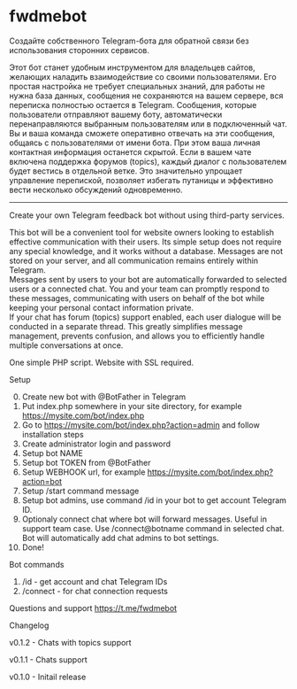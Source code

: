 # fwdmebot

Создайте собственного Telegram-бота для обратной связи без использования сторонних сервисов.

Этот бот станет удобным инструментом для владельцев сайтов, желающих наладить взаимодействие со своими пользователями. Его простая настройка не требует специальных знаний, для работы не нужна база данных, сообщения не сохраняются на вашем сервере, вся переписка полностью остается в Telegram.
Сообщения, которые пользователи отправляют вашему боту, автоматически перенаправляются выбранным пользователям или в подключенный чат. Вы и ваша команда сможете оперативно отвечать на эти сообщения, общаясь с пользователями от имени бота. При этом ваша личная контактная информация останется скрытой.
Если в вашем чате включена поддержка форумов (topics), каждый диалог с пользователем будет вестись в отдельной ветке. Это значительно упрощает управление перепиской, позволяет избегать путаницы и эффективно вести несколько обсуждений одновременно.

--------

Create your own Telegram feedback bot without using third-party services.  

This bot will be a convenient tool for website owners looking to establish effective communication with their users. Its simple setup does not require any special knowledge, and it works without a database. Messages are not stored on your server, and all communication remains entirely within Telegram.  
Messages sent by users to your bot are automatically forwarded to selected users or a connected chat. You and your team can promptly respond to these messages, communicating with users on behalf of the bot while keeping your personal contact information private.  
If your chat has forum (topics) support enabled, each user dialogue will be conducted in a separate thread. This greatly simplifies message management, prevents confusion, and allows you to efficiently handle multiple conversations at once.  

One simple PHP script.
Website with SSL required.

Setup

0. Create new bot with @BotFather in Telegram
1. Put index.php somewhere in your site directory, for example https://mysite.com/bot/index.php
2. Go to https://mysite.com/bot/index.php?action=admin and follow installation steps
3. Create administrator login and password
4. Setup bot NAME
5. Setup bot TOKEN from @BotFather
6. Setup WEBHOOK url, for example https://mysite.com/bot/index.php?action=bot
7. Setup /start command message 
8. Setup bot admins, use command /id in your bot to get account Telegram ID. 
9. Optionaly connect chat where bot will forward messages. Useful in support team case. Use /connect@botname command in selected chat. Bot will automatically add chat admins to bot settings.
10. Done! 

Bot commands

1. /id - get account and chat Telegram IDs
2. /connect - for chat connection requests

Questions and support https://t.me/fwdmebot

Changelog

v0.1.2 - Chats with topics support

v0.1.1 - Chats support

v0.1.0 - Initail release